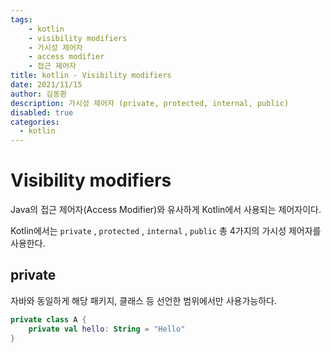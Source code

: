 ```yaml
---
tags: 
    - kotlin
    - visibility modifiers
    - 가시성 제어자
    - access modifier
    - 접근 제어자
title: kotlin - Visibility modifiers
date: 2021/11/15
author: 김동환
description: 가시성 제어자 (private, protected, internal, public)
disabled: true
categories:
  - kotlin
---
```



# **Visibility modifiers**

Java의 접근 제어자(Access Modifier)와 유사하게 Kotlin에서 사용되는 제어자이다.

Kotlin에서는 `private` , `protected` , `internal` , `public` 총 4가지의 가시성 제어자를 사용한다.

## private

자바와 동일하게 해당 패키지, 클래스 등 선언한 범위에서만 사용가능하다.

```kotlin
private class A {
    private val hello: String = "Hello"
}

```